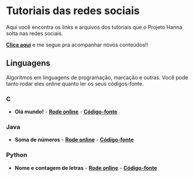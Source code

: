 # Tutoriais das redes sociais

Aqui você encontra os links e arquivos dos tutoriais que o Projeto Hanna solta nas redes sociais.

[**Clica aqui**](https://linktr.ee/Projeto_Hanna) e me segue pra acompanhar novos conteúdos!!

## Linguagens

Algoritmos em linguagens de programação, marcação e outras. Você pode tanto rodar eles online quanto ler os seus códigos-fonte.

### C
- **Olá mundo!** - [**Rode online**](https://ideone.com/mawjLJ) - [**Código-fonte**](https://github.com/Projeto-Hanna/Tutoriais-linguagens/blob/main/C/ola_mundo.c)

### Java
- **Soma de números** - [**Rode online**](https://ideone.com/cKJSrt) - [**Código-fonte**](https://github.com/Projeto-Hanna/Tutoriais-linguagens/blob/main/Java/soma.java)

### Python
- **Nome e contagem de letras** - [**Rode online**](https://ideone.com/30mOEc) - [**Código-fonte**](https://github.com/Projeto-Hanna/Tutoriais-linguagens/blob/main/Python/nome.py)
